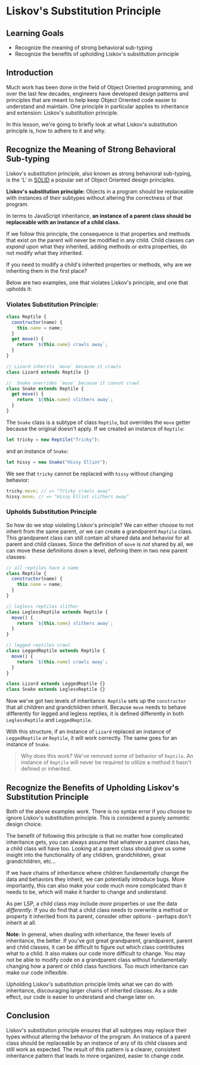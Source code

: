 # Liskov's Substitution Principle

## Learning Goals

- Recognize the meaning of strong behavioral sub-typing
- Recognize the benefits of upholding Liskov's substitution principle

## Introduction

Much work has been done in the field of Object Oriented programming, and over
the last few decades, engineers have developed design patterns and principles
that are meant to help keep Object Oriented code easier to understand and
maintain. One principle in particular applies to inheritance and extension:
Liskov's substitution principle.

In this lesson, we're going to briefly look at what Liskov's substitution
principle is, how to adhere to it and why.

## Recognize the Meaning of Strong Behavioral Sub-typing

Liskov's substitution principle, also known as strong behavioral sub-typing,
is the 'L' in [SOLID][solid] a popular set of Object Oriented design principles.

**Liskov's substitution principle:** Objects in a program should be replaceable
with instances of their subtypes without altering the correctness of that
program.

In terms to JavaScript inheritance, **an instance of a parent class should be
replaceable with an instance of a child class.**

If we follow this principle, the consequence is that properties and methods that
exist on the parent will never be modified in any child. Child classes can
_expand_ upon what they inherited, adding methods or extra properties, do not
modify what they inherited.

If you need to modify a child's inherited properties or methods, why are we
inheriting them in the first place?

Below are two examples, one that violates Liskov's principle, and one that
upholds it:

### Violates Substitution Principle:

```js
class Reptile {
  constructor(name) {
    this.name = name;
  }
  get move() {
    return `${this.name} crawls away`;
  }
}

// Lizard inherits `move` because it crawls
class Lizard extends Reptile {}

//  Snake overrides `move` because it cannot crawl
class Snake extends Reptile {
  get move() {
    return `${this.name} slithers away`;
  }
}
```

The `Snake` class is a subtype of class `Reptile`, but overrides the `move`
getter because the original doesn't apply. If we created an instance of
`Reptile`:

```js
let tricky = new Reptile("Tricky");
```

and an instance of `Snake`:

```js
let hissy = new Snake("Hissy Elliot");
```

We see that `tricky` cannot be replaced with `hissy` without changing
behavior:

```js
tricky.move; // => "Tricky crawls away"
hissy.move; // => "Hissy Elliot slithers away"
```

### Upholds Substitution Principle

So how do we stop violating Liskov's principle? We can either choose to not
inherit from the same parent, _or_ we can create a grandparent `Reptile` class.
This grandparent class can still contain all shared data and behavior for all
parent and child classes. Since the definition of `move` is _not_ shared by all,
we can move these definitions down a level, defining them in two new parent
classes:

```js
// all reptiles have a name
class Reptile {
  constructor(name) {
    this.name = name;
  }
}

// legless reptiles slither
class LeglessReptile extends Reptile {
  move() {
    return `${this.name} slithers away`;
  }
}

// legged reptiles crawl
class LeggedReptile extends Reptile {
  move() {
    return `${this.name} crawls away`;
  }
}

class Lizard extends LeggedReptile {}
class Snake extends LeglessReptile {}
```

Now we've got two levels of inheritance. `Reptile` sets up the `constructor`
that all children and grandchildren inherit. Because `move` needs to behave
differently for legged and legless reptiles, it is defined differently in both
`LeglessReptile` and `LeggedReptile`.

With this structure, if an instance of `Lizard` replaced an instance of
`LeggedReptile` _or_ `Reptile`, it will work correctly. The same goes for an
instance of `Snake`.

> Why does this work? We've removed some of behavior of `Reptile`. An instance
> of `Reptile` will never be required to utilize a method it hasn't defined or
> inherited.

## Recognize the Benefits of Upholding Liskov's Substitution Principle

Both of the above examples _work_. There is no syntax error if you choose to
ignore Liskov's substitution principle. This is considered a purely _semantic_
design choice.

The benefit of following this principle is that no matter how complicated
inheritance gets, you can always assume that whatever a parent class has, a
child class will have too. Looking at a parent class should give us some insight
into the functionality of any children, grandchildren, great grandchildren,
etc...

If we have chains of inheritance where children fundamentally change the data
and behaviors they inherit, we can potentially introduce bugs. More importantly,
this can also make your code much more complicated than it needs to be, which
will make it harder to change and understand.

As per LSP, a child class may include _more_ properties or use the data
_differently_. If you do find that a child class needs to overwrite a method or
property it inherited from its parent, consider other options - perhaps don't
inherit at all.

**Note:** In general, when dealing with inheritance, the fewer levels of
inheritance, the better. If you've got great grandparent, grandparent, parent
and child classes, it can be difficult to figure out which class contributes
what to a child. It also makes our code more difficult to change. You may not be
able to modify code on a grandparent class without fundamentally changing how a
parent or child class functions. Too much inheritance can make our code
inflexible.

Upholding Liskov's substitution principle limits what we can do with inheritance,
discouraging larger chains of inherited classes. As a side effect, our code is
easier to understand and change later on.

## Conclusion

Liskov's substitution principle ensures that all subtypes may replace their
types without altering the behavior of the program. An instance of a parent
class should be replaceable by an instance of any of its child classes and still
work as expected. The result of this pattern is a clearer, consistent
inheritance pattern that leads to more organized, easier to change code.

[solid]: https://en.wikipedia.org/wiki/SOLID
